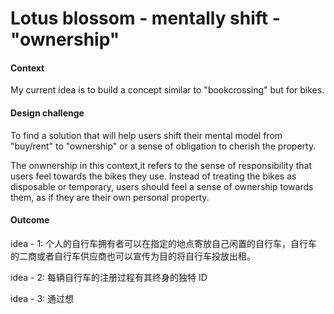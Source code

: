 # Lotus blossom - mentally shift - "ownership"

#### Context

My current idea is to build a concept similar to "bookcrossing" but for bikes.

#### Design challenge

To find a solution that will help users shift their mental model from "buy/rent" to "ownership" or a sense of obligation to cherish the property.

The onwnership in this context,it refers to the sense of responsibility that users feel towards the bikes they use.
Instead of treating the bikes as disposable or temporary, users should feel a sense of ownership towards them, as if they are their own personal property.

#### Outcome

idea - 1:
个人的自行车拥有者可以在指定的地点寄放自己闲置的自行车，自行车的二商或者自行车供应商也可以宣传为目的将自行车投放出租。

idea - 2:
每辆自行车的注册过程有其终身的独特 ID

idea - 3:
通过想
